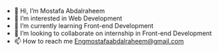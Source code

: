 - 👋 Hi, I’m Mostafa Abdalraheem
- 👀 I’m interested in Web Development
- 🌱 I’m currently learning Front-end Development
- 💞️ I’m looking to collaborate on internship in Front-end Development
- 📫 How to reach me Engmostafaabdalraheem@gmail.com

<!---
mostafa-512/mostafa-512 is a ✨ special ✨ repository because its `README.md` (this file) appears on your GitHub profile.
You can click the Preview link to take a look at your changes.
--->

